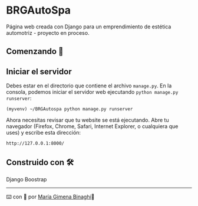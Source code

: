 # BRGAutoSpa
Página web creada con Django para un emprendimiento de estética automotriz - proyecto en proceso.

## Comenzando 🚀

## Iniciar el servidor

Debes estar en el directorio que contiene el archivo `manage.py`. En la consola, podemos iniciar el servidor web ejecutando `python manage.py runserver`:

    (myvenv) ~/BRGAutospa python manage.py runserver
    
Ahora necesitas revisar que tu website se está ejecutando. Abre tu navegador (Firefox, Chrome, Safari, Internet Explorer, o cualquiera que uses) y escribe esta dirección:

    http://127.0.0.1:8000/

## Construido con 🛠️

Django
Boostrap

---
⌨️ con :yellow_heart: por [María Gimena Binaghi](https://github.com/gibinaghi):star2:
